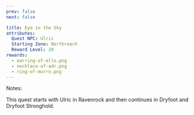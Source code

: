 ```yaml
---
prev: false
next: false

title: Eye in the Sky
attributes:
  Quest NPC: Ulric
  Starting Zone: Northreach
  Reward Level: 20
rewards:
  - earring-of-ello.png
  - necklace-of-adr.png
  - ring-of-morro.png
---
```


<MyQuestComponent :item="$frontmatter" />

Notes:

This quest starts with Ulric in Ravenrock and then continues in Dryfoot and Dryfoot Stronghold.
